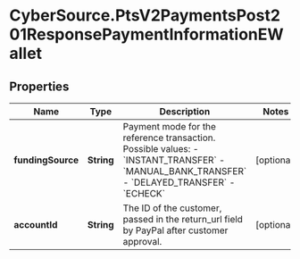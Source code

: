 # CyberSource.PtsV2PaymentsPost201ResponsePaymentInformationEWallet

## Properties
Name | Type | Description | Notes
------------ | ------------- | ------------- | -------------
**fundingSource** | **String** | Payment mode for the reference transaction. Possible values: - &#x60;INSTANT_TRANSFER&#x60; - &#x60;MANUAL_BANK_TRANSFER&#x60; - &#x60;DELAYED_TRANSFER&#x60; - &#x60;ECHECK&#x60;  | [optional] 
**accountId** | **String** | The ID of the customer, passed in the return_url field by PayPal after customer approval.  | [optional] 


